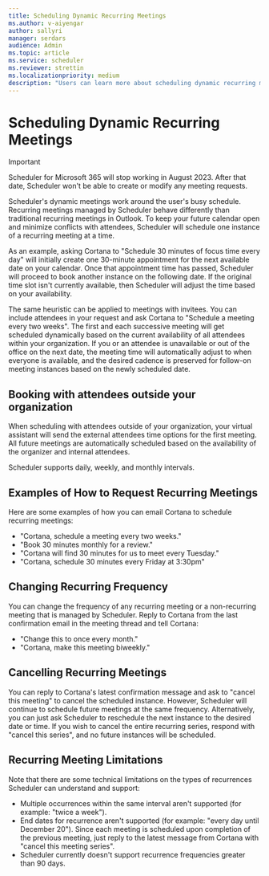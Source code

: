 ```yaml
---
title: Scheduling Dynamic Recurring Meetings
ms.author: v-aiyengar
author: sallyri
manager: serdars
audience: Admin
ms.topic: article
ms.service: scheduler
ms.reviewer: strettin
ms.localizationpriority: medium
description: "Users can learn more about scheduling dynamic recurring meetings."
---
```


# Scheduling Dynamic Recurring Meetings

> [!IMPORTANT]
> Scheduler for Microsoft 365 will stop working in August 2023. After that date, Scheduler won't be able to create or modify any meeting requests.

Scheduler's dynamic meetings work around the user's busy schedule. Recurring meetings managed by Scheduler behave differently than traditional recurring meetings in Outlook. To keep your future calendar open and minimize conflicts with attendees, Scheduler will schedule one instance of a recurring meeting at a time.

As an example, asking Cortana to "Schedule 30 minutes of focus time every day" will initially create one 30-minute appointment for the next available date on your calendar.  Once that appointment time has passed, Scheduler will proceed to book another instance on the following date. If the original time slot isn't currently available, then Scheduler will adjust the time based on your availability.

The same heuristic can be applied to meetings with invitees. You can include attendees in your request and ask Cortana to "Schedule a meeting every two weeks". The first and each successive meeting will get scheduled dynamically based on the current availability of all attendees within your organization. If you or an attendee is unavailable or out of the office on the next date, the meeting time will automatically adjust to when everyone is available, and the desired cadence is preserved for follow-on meeting instances based on the newly scheduled date.

## Booking with attendees outside your organization

When scheduling with attendees outside of your organization, your virtual assistant will send the external attendees time options for the first meeting. All future meetings are automatically scheduled based on the availability of the organizer and internal attendees.

Scheduler supports daily, weekly, and monthly intervals.

## Examples of How to Request Recurring Meetings

Here are some examples of how you can email Cortana to schedule recurring meetings:

- "Cortana, schedule a meeting every two weeks."
- "Book 30 minutes monthly for a review."
- "Cortana will find 30 minutes for us to meet every Tuesday."
- "Cortana, schedule 30 minutes every Friday at 3:30pm"

## Changing Recurring Frequency

You can change the frequency of any recurring meeting or a non-recurring meeting that is managed by Scheduler. Reply to Cortana from the last confirmation email in the meeting thread and tell Cortana:

- "Change this to once every month."
- "Cortana, make this meeting biweekly."

## Cancelling Recurring Meetings

You can reply to Cortana's latest confirmation message and ask to "cancel this meeting" to cancel the scheduled instance. However, Scheduler will continue to schedule future meetings at the same frequency. Alternatively, you can just ask Scheduler to reschedule the next instance to the desired date or time. If you wish to cancel the entire recurring series, respond with "cancel this series", and no future instances will be scheduled.

## Recurring Meeting Limitations

Note that there are some technical limitations on the types of recurrences Scheduler can understand and support:

- Multiple occurrences within the same interval aren't supported (for example: "twice a week").
- End dates for recurrence aren't supported (for example: "every day until December 20"). Since each meeting is scheduled upon completion of the previous meeting, just reply to the latest message from Cortana with "cancel this meeting series".
- Scheduler currently doesn't support recurrence frequencies greater than 90 days.
